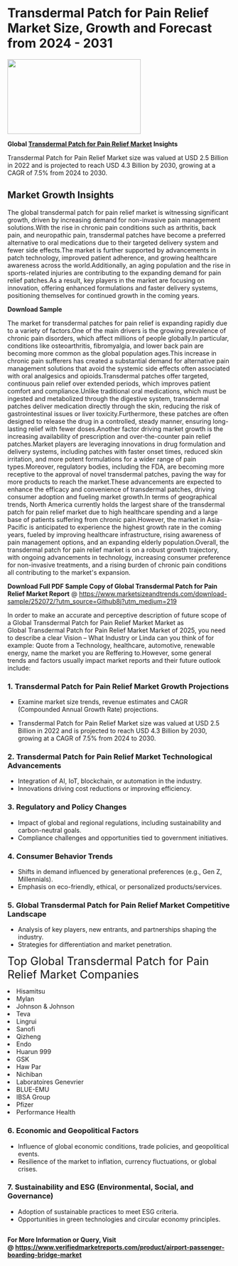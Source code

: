 <H1>Transdermal Patch for Pain Relief Market Size, Growth and Forecast from 2024 - 2031</H1><img class="aligncenter size-medium wp-image-584254" src="https://thirdeyenews.in/wp-content/uploads/2024/09/Global-Market-Research-300x168.jpeg" alt="" width="300" height="168" /><p><strong>Global&nbsp;<a href="https://www.marketsizeandtrends.com/download-sample/252072/?utm_source=Github8j?utm_medium=219">Transdermal Patch for Pain Relief Market</a> Insights</strong></p><p>Transdermal Patch for Pain Relief Market size was valued at USD 2.5 Billion in 2022 and is projected to reach USD 4.3 Billion by 2030, growing at a CAGR of 7.5% from 2024 to 2030.</p><p><h2>Market Growth Insights</h2> <p>The global transdermal patch for pain relief market is witnessing significant growth, driven by increasing demand for non-invasive pain management solutions.With the rise in chronic pain conditions such as arthritis, back pain, and neuropathic pain, transdermal patches have become a preferred alternative to oral medications due to their targeted delivery system and fewer side effects.The market is further supported by advancements in patch technology, improved patient adherence, and growing healthcare awareness across the world.Additionally, an aging population and the rise in sports-related injuries are contributing to the expanding demand for pain relief patches.As a result, key players in the market are focusing on innovation, offering enhanced formulations and faster delivery systems, positioning themselves for continued growth in the coming years.</p> <p><strong>Download Sample</strong></p> <p>The market for transdermal patches for pain relief is expanding rapidly due to a variety of factors.One of the main drivers is the growing prevalence of chronic pain disorders, which affect millions of people globally.In particular, conditions like osteoarthritis, fibromyalgia, and lower back pain are becoming more common as the global population ages.This increase in chronic pain sufferers has created a substantial demand for alternative pain management solutions that avoid the systemic side effects often associated with oral analgesics and opioids.Transdermal patches offer targeted, continuous pain relief over extended periods, which improves patient comfort and compliance.Unlike traditional oral medications, which must be ingested and metabolized through the digestive system, transdermal patches deliver medication directly through the skin, reducing the risk of gastrointestinal issues or liver toxicity.Furthermore, these patches are often designed to release the drug in a controlled, steady manner, ensuring long-lasting relief with fewer doses.Another factor driving market growth is the increasing availability of prescription and over-the-counter pain relief patches.Market players are leveraging innovations in drug formulation and delivery systems, including patches with faster onset times, reduced skin irritation, and more potent formulations for a wider range of pain types.Moreover, regulatory bodies, including the FDA, are becoming more receptive to the approval of novel transdermal patches, paving the way for more products to reach the market.These advancements are expected to enhance the efficacy and convenience of transdermal patches, driving consumer adoption and fueling market growth.In terms of geographical trends, North America currently holds the largest share of the transdermal patch for pain relief market due to high healthcare spending and a large base of patients suffering from chronic pain.However, the market in Asia-Pacific is anticipated to experience the highest growth rate in the coming years, fueled by improving healthcare infrastructure, rising awareness of pain management options, and an expanding elderly population.Overall, the transdermal patch for pain relief market is on a robust growth trajectory, with ongoing advancements in technology, increasing consumer preference for non-invasive treatments, and a rising burden of chronic pain conditions all contributing to the market's expansion.<p><span class=""><strong>Download Full PDF Sample Copy of Global Transdermal Patch for Pain Relief Market Report</strong> @ <a href="https://www.marketsizeandtrends.com/download-sample/252072/?utm_source=Github8j?utm_medium=219" target="_blank">https://www.marketsizeandtrends.com/download-sample/252072/?utm_source=Github8j?utm_medium=219</a></span></p><p>In order to make an accurate and perceptive description of future scope of a Global&nbsp;Transdermal Patch for Pain Relief Market Market as Global&nbsp;Transdermal Patch for Pain Relief Market Market of 2025, you need to describe a clear Vision &ndash; What Industry or Linda can you think of for example: Quote from a Technology, healthcare, automotive, renewable energy, name the market you are Reffering to.However, some general trends and factors usually impact market reports and their future outlook include:</p><h3>1.&nbsp;<strong>Transdermal Patch for Pain Relief Market Growth Projections</strong></h3><ul><li>Examine market size trends, revenue estimates and CAGR (Compounded Annual Growth Rate) projections.</li><li><p>Transdermal Patch for Pain Relief Market size was valued at USD 2.5 Billion in 2022 and is projected to reach USD 4.3 Billion by 2030, growing at a CAGR of 7.5% from 2024 to 2030.</p></li></ul><h3>2.&nbsp;<strong>Transdermal Patch for Pain Relief Market Technological Advancements</strong></h3><ul><li>Integration of AI, IoT, blockchain, or automation in the industry.</li><li>Innovations driving cost reductions or improving efficiency.</li></ul><h3>3.&nbsp;<strong>Regulatory and Policy Changes</strong></h3><ul><li>Impact of global and regional regulations, including sustainability and carbon-neutral goals.</li><li>Compliance challenges and opportunities tied to government initiatives.</li></ul><h3>4.&nbsp;<strong>Consumer Behavior Trends</strong></h3><ul><li>Shifts in demand influenced by generational preferences (e.g., Gen Z, Millennials).</li><li>Emphasis on eco-friendly, ethical, or personalized products/services.</li></ul><h3>5.&nbsp;<strong>Global Transdermal Patch for Pain Relief Market Competitive Landscape</strong></h3><ul><li>Analysis of key players, new entrants, and partnerships shaping the industry.</li><li>Strategies for differentiation and market penetration.</li></ul><p data-pm-slice="1 1 []"><span style="color: inherit; font-family: inherit; font-size: 25px;">Top Global Transdermal Patch for Pain Relief Market Companies</span></p><div class="" data-test-id=""><p><li>Hisamitsu</li><li> Mylan</li><li> Johnson & Johnson</li><li> Teva</li><li> Lingrui</li><li> Sanofi</li><li> Qizheng</li><li> Endo</li><li> Huarun 999</li><li> GSK</li><li> Haw Par</li><li> Nichiban</li><li> Laboratoires Genevrier</li><li> BLUE-EMU</li><li> IBSA Group</li><li> Pfizer</li><li> Performance Health</li></p></div><h3>6.&nbsp;<strong>Economic and Geopolitical Factors</strong></h3><ul><li>Influence of global economic conditions, trade policies, and geopolitical events.</li><li>Resilience of the market to inflation, currency fluctuations, or global crises.</li></ul><h3>7.&nbsp;<strong>Sustainability and ESG (Environmental, Social, and Governance)</strong></h3><ul><li>Adoption of sustainable practices to meet ESG criteria.</li><li>Opportunities in green technologies and circular economy principles.</li></ul><h2><strong style="font-size: 14px;">For More Information or Query, Visit @&nbsp;</strong><a style="background-color: #ffffff; font-size: 14px;" href="https://www.marketsizeandtrends.com/report/transdermal-patch-for-pain-relief-market/" target="_blank">https://www.verifiedmarketreports.com/product/airport-passenger-boarding-bridge-market</a></h2>